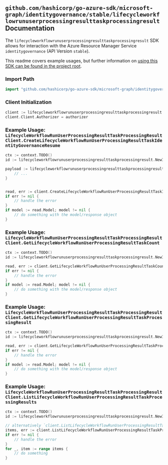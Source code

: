
## `github.com/hashicorp/go-azure-sdk/microsoft-graph/identitygovernance/stable/lifecycleworkflowrunuserprocessingresulttaskprocessingresult` Documentation

The `lifecycleworkflowrunuserprocessingresulttaskprocessingresult` SDK allows for interaction with the Azure Resource Manager Service `identitygovernance` (API Version `stable`).

This readme covers example usages, but further information on [using this SDK can be found in the project root](https://github.com/hashicorp/go-azure-sdk/tree/main/docs).

### Import Path

```go
import "github.com/hashicorp/go-azure-sdk/microsoft-graph/identitygovernance/stable/lifecycleworkflowrunuserprocessingresulttaskprocessingresult"
```


### Client Initialization

```go
client := lifecycleworkflowrunuserprocessingresulttaskprocessingresult.NewLifecycleWorkflowRunUserProcessingResultTaskProcessingResultClientWithBaseURI("https://management.azure.com")
client.Client.Authorizer = authorizer
```


### Example Usage: `LifecycleWorkflowRunUserProcessingResultTaskProcessingResultClient.CreateLifecycleWorkflowRunUserProcessingResultTaskIdentityGovernanceResume`

```go
ctx := context.TODO()
id := lifecycleworkflowrunuserprocessingresulttaskprocessingresult.NewIdentityGovernanceLifecycleWorkflowWorkflowIdRunIdUserProcessingResultIdTaskProcessingResultID("workflowIdValue", "runIdValue", "userProcessingResultIdValue", "taskProcessingResultIdValue")

payload := lifecycleworkflowrunuserprocessingresulttaskprocessingresult.CreateLifecycleWorkflowRunUserProcessingResultTaskIdentityGovernanceResumeRequest{
	// ...
}


read, err := client.CreateLifecycleWorkflowRunUserProcessingResultTaskIdentityGovernanceResume(ctx, id, payload)
if err != nil {
	// handle the error
}
if model := read.Model; model != nil {
	// do something with the model/response object
}
```


### Example Usage: `LifecycleWorkflowRunUserProcessingResultTaskProcessingResultClient.GetLifecycleWorkflowRunUserProcessingResultTaskCount`

```go
ctx := context.TODO()
id := lifecycleworkflowrunuserprocessingresulttaskprocessingresult.NewIdentityGovernanceLifecycleWorkflowWorkflowIdRunIdUserProcessingResultID("workflowIdValue", "runIdValue", "userProcessingResultIdValue")

read, err := client.GetLifecycleWorkflowRunUserProcessingResultTaskCount(ctx, id, lifecycleworkflowrunuserprocessingresulttaskprocessingresult.DefaultGetLifecycleWorkflowRunUserProcessingResultTaskCountOperationOptions())
if err != nil {
	// handle the error
}
if model := read.Model; model != nil {
	// do something with the model/response object
}
```


### Example Usage: `LifecycleWorkflowRunUserProcessingResultTaskProcessingResultClient.GetLifecycleWorkflowRunUserProcessingResultTaskProcessingResult`

```go
ctx := context.TODO()
id := lifecycleworkflowrunuserprocessingresulttaskprocessingresult.NewIdentityGovernanceLifecycleWorkflowWorkflowIdRunIdUserProcessingResultIdTaskProcessingResultID("workflowIdValue", "runIdValue", "userProcessingResultIdValue", "taskProcessingResultIdValue")

read, err := client.GetLifecycleWorkflowRunUserProcessingResultTaskProcessingResult(ctx, id, lifecycleworkflowrunuserprocessingresulttaskprocessingresult.DefaultGetLifecycleWorkflowRunUserProcessingResultTaskProcessingResultOperationOptions())
if err != nil {
	// handle the error
}
if model := read.Model; model != nil {
	// do something with the model/response object
}
```


### Example Usage: `LifecycleWorkflowRunUserProcessingResultTaskProcessingResultClient.ListLifecycleWorkflowRunUserProcessingResultTaskProcessingResults`

```go
ctx := context.TODO()
id := lifecycleworkflowrunuserprocessingresulttaskprocessingresult.NewIdentityGovernanceLifecycleWorkflowWorkflowIdRunIdUserProcessingResultID("workflowIdValue", "runIdValue", "userProcessingResultIdValue")

// alternatively `client.ListLifecycleWorkflowRunUserProcessingResultTaskProcessingResults(ctx, id, lifecycleworkflowrunuserprocessingresulttaskprocessingresult.DefaultListLifecycleWorkflowRunUserProcessingResultTaskProcessingResultsOperationOptions())` can be used to do batched pagination
items, err := client.ListLifecycleWorkflowRunUserProcessingResultTaskProcessingResultsComplete(ctx, id, lifecycleworkflowrunuserprocessingresulttaskprocessingresult.DefaultListLifecycleWorkflowRunUserProcessingResultTaskProcessingResultsOperationOptions())
if err != nil {
	// handle the error
}
for _, item := range items {
	// do something
}
```
